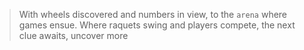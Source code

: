 > With wheels discovered and numbers in view, to the `arena` where games ensue. Where raquets swing  and players compete, the next clue awaits, uncover more